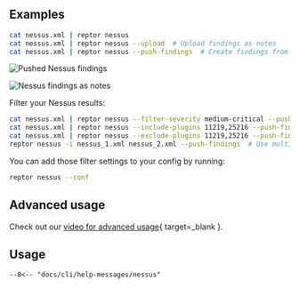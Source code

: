 ## Examples

```bash title="Nessus"
cat nessus.xml | reptor nessus
cat nessus.xml | reptor nessus --upload  # Upload findings as notes
cat nessus.xml | reptor nessus --push-findings  # Create findings from scan results
```

![Pushed Nessus findings](/cli/assets/nessus_uploaded_findings.png)

![Nessus findings as notes](/cli/assets/nessus_uploaded_notes.png)

Filter your Nessus results:

```bash title="Nessus Filter"
cat nessus.xml | reptor nessus --filter-severity medium-critical --push-findings
cat nessus.xml | reptor nessus --include-plugins 11219,25216 --push-findings  # Include only plugin IDs 11219, 25216
cat nessus.xml | reptor nessus --exclude-plugins 11219,25216 --push-findings  # Exclude plugin IDs 11219, 25216
reptor nessus -i nessus_1.xml nessus_2.xml --push-findings  # Use multiple input files
```

You can add those filter settings to your config by running:

```bash title="Nessus conf"
reptor nessus --conf
```

## Advanced usage
Check out our [video for advanced usage](https://www.youtube.com/watch?v=gVgsV_nx7D0){ target=_blank }.

## Usage
```
--8<-- "docs/cli/help-messages/nessus"
```
